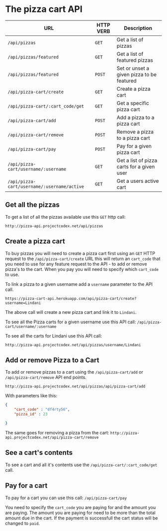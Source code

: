 # The pizza cart API

URL		 | HTTP VERB  | Description
---------|------------|------
`/api/pizzas`		| `GET` | Get a list of pizzas
`/api/pizzas/featured` | `GET` | Get a list of featured pizzas
`/api/pizzas/featured` | `POST` | Set or unset a given pizza to be featured
`/api/pizza-cart/create` | `GET` | Create a pizza cart
`/api/pizza-cart/:cart_code/get`| `GET` | Get a specific pizza cart
`/api/pizza-cart/add`		| `POST` | Add a pizza to a pizza cart
`/api/pizza-cart/remove`	| `POST` | Remove a pizza to a pizza cart
`/api/pizza-cart/pay`		| `POST` | Pay for a given pizza cart
`/api/pizza-cart/username/:username`		| `GET` | Get a list of pizza carts for a given user
`/api/pizza-cart/username/:username/active`	| `GET` | Get a users active cart


## Get all the pizzas

To get a list of all the pizzas available use this `GET` http call:

```
http://pizza-api.projectcodex.net/api/pizzas
```

## Create a pizza cart

To buy pizzas you will need to create a pizza cart first using an `GET` HTTP request to the `/api/pizza-cart/create` URL
this will return an `cart_code` that you need to use for any feature request to the API - to add or remove pizza's to the cart.
When you pay you will need to specify which `cart_code` to use.

To link a pizza to a given username add a `username` parameter to the API call.

```
https://pizza-cart-api.herokuapp.com/api/pizza-cart/create?username=Lindani
```

The above call will create a new pizza cart and link it to `Lindani`.

To see all the Pizza carts for a given username use this API call: `/api/pizza-cart/username/:username`

To see all the carts for Lindani use this API call:

```
http://pizza-api.projectcodex.net/api/pizzas/username/Lindani
```

## Add or remove Pizza to a Cart

To add or remove pizzas to a cart using the `/api/pizza-cart/add` or `/api/pizza-cart/remove` API end points.

`http://pizza-api.projectcodex.net/api/pizzas/api/pizza-cart/add`

With parameters like this: 

```json
{
	"cart_code" : "df4rty56",
	"pizza_id" : 23

}
```

The same goes for removing a pizza from the cart: `http://pizza-api.projectcodex.net/api/pizza-cart/remove`

## See a cart's contents

To see a cart and all it's contents use the `/api/pizza-cart/:cart_code/get` call.

## Pay for a cart

To pay for a cart you can use this call: `/api/pizza-cart/pay`

You need to specify the `cart_code` you are paying for and the amount you are paying. The amount you are paying for need to be more than the total amount due in the cart. If the payment is successfull the cart status will be changed to `paid`.
